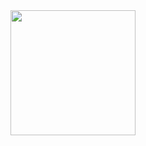 <div align="center">
  <a href="https://github.com/anuraghazra/github-readme-stats#gh-light-mode-only">
    <img height=200 src="https://github-readme-stats-git-masterrstaa-rickstaa.vercel.app/api/top-langs/?username=amatanasovska&layout=compact&langs_count=10&hide_border=true&role=owner,collaborator&theme=default#gh-light-mode-only" />
  </a>

</div>
